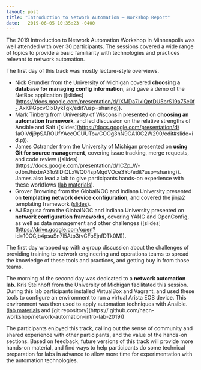 ```yaml
---
layout: post
title: "Introduction to Network Automation – Workshop Report"
date:   2019-06-05 10:35:23 -0400
---
```


The 2019 Introduction to Network Automation Workshop in Minneapolis was well attended with over 30 participants. The sessions covered a wide range of topics to provide a basic familiarity with technologies and practices relevant to network
automation.

The first day of this track was mostly lecture-style overviews.

  - Nick Grundler from the University of Michigan covered **choosing a database for managing config information**, and gave a demo of the NetBox application ([slides](https://docs.google.com/presentation/d/1XMDa7IxIQptDU5brS19a75e0f-            AxKPGpcvOlxDykTgk/edit?usp=sharing)).
  - Mark Tinberg from University of Wisconsin presented on **choosing an automation framework**, and led discussion on the relative strengths of Ansible and Salt ([slides](https://docs.google.com/presentation/d/                                  1aOlVdj9pSAROUfYAccOCUUTowCOOg3hN9GA10C2W290/edit#slide=id.p)).
  - James Ostrander from the University of Michigan presented on **using Git for source management**, covering issue tracking, merge requests, and code review ([slides](https://docs.google.com/presentation/d/1CZp_W-                              oJbnJhixbrA31o9lDiQLxWQ04spMqdVOce3Yo/edit?usp=sharing)).  James also lead a lab to give participants hands-on experience with these workflows ([lab materials](https://nacn-workshop.github.io/git-training/)).
  - Grover Browning from the GlobalNOC and Indiana University presented on **templating network device configuration**, and covered the jinja2 templating framework ([slides](https://drive.google.com/open?id=14pg54C-pe6N-Xz1zMYd4eaCGyp1ugKBK)).
  - AJ Ragusa from the GlobalNOC and Indiana University presented on **network configuration frameworks**, covering YANG and OpenConfig, as well as data management and other challenges ([slides](https://drive.google.com/open?                    id=10CCjb4psuSn7l5Atp3tvCFoEjnfDTk0M)).

The first day wrapped up with a group discussion about the challenges of providing training to network engineering and operations teams to spread the knowledge of these tools and practices, and getting buy in from those teams.

The morning of the second day was dedicated to a **network automation lab**. Kris Steinhoff from the University of Michigan facilitated this session. During this lab participants installed VirtualBox and Vagrant, and used these tools to configure an environment to run a virtual Arista EOS device. This environment was then used to apply automation techniques with Ansible. ([lab materials](https://nacn-workshop.github.io/network-automation-intro-lab-2019/) and [git repository](https://  github.com/nacn-workshop/network-automation-intro-lab-2019))

The participants enjoyed this track, calling out the sense of community and shared experience with other participants, and the value of the hands-on sections. Based on feedback, future versions of this track will provide more hands-on material,   and find ways to help participants do some technical preparation for labs in advance to allow more time for experimentation with the automation technologies.
